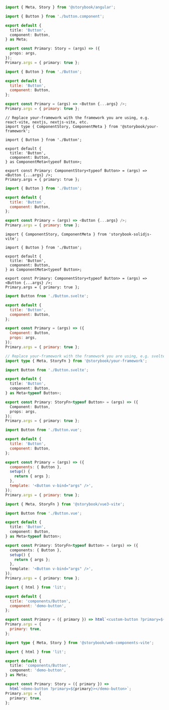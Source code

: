 ```ts filename="CSF 2 - Button.stories.ts" renderer="angular" language="ts"
import { Meta, Story } from '@storybook/angular';

import { Button } from './button.component';

export default {
  title: 'Button',
  component: Button,
} as Meta;

export const Primary: Story = (args) => ({
  props: args,
});
Primary.args = { primary: true };
```

```js filename="CSF 2 - Button.stories.js|jsx" renderer="react" language="js"
import { Button } from './Button';

export default {
  title: 'Button',
  component: Button,
};

export const Primary = (args) => <Button {...args} />;
Primary.args = { primary: true };
```

```tsx filename="CSF 2 - Button.stories.ts|tsx" renderer="react" language="ts"
// Replace your-framework with the framework you are using, e.g. react-vite, nextjs, nextjs-vite, etc.
import type { ComponentStory, ComponentMeta } from '@storybook/your-framework';

import { Button } from './Button';

export default {
  title: 'Button',
  component: Button,
} as ComponentMeta<typeof Button>;

export const Primary: ComponentStory<typeof Button> = (args) => <Button {...args} />;
Primary.args = { primary: true };
```

```js filename="CSF 2 - Button.stories.js|jsx" renderer="solid" language="js"
import { Button } from './Button';

export default {
  title: 'Button',
  component: Button,
};

export const Primary = (args) => <Button {...args} />;
Primary.args = { primary: true };
```

```tsx filename="CSF 2 - Button.stories.ts|tsx" renderer="solid" language="ts"
import { ComponentStory, ComponentMeta } from 'storybook-solidjs-vite';

import { Button } from './Button';

export default {
  title: 'Button',
  component: Button,
} as ComponentMeta<typeof Button>;

export const Primary: ComponentStory<typeof Button> = (args) => <Button {...args} />;
Primary.args = { primary: true };
```

```js filename="CSF 2 - Button.stories.js" renderer="svelte" language="js"
import Button from './Button.svelte';

export default {
  title: 'Button',
  component: Button,
};

export const Primary = (args) => ({
  Component: Button,
  props: args,
});
Primary.args = { primary: true };
```

```ts filename="CSF 2 - Button.stories.ts" renderer="svelte" language="ts"
// Replace your-framework with the framework you are using, e.g. sveltekit or svelte-vite
import type { Meta, StoryFn } from '@storybook/your-framework';

import Button from './Button.svelte';

export default {
  title: 'Button',
  component: Button,
} as Meta<typeof Button>;

export const Primary: StoryFn<typeof Button> = (args) => ({
  Component: Button,
  props: args,
});
Primary.args = { primary: true };
```

```js filename="CSF 2 - Button.stories.js" renderer="vue" language="js"
import Button from './Button.vue';

export default {
  title: 'Button',
  component: Button,
};

export const Primary = (args) => ({
  components: { Button },
  setup() {
    return { args };
  },
  template: '<Button v-bind="args" />',
});
Primary.args = { primary: true };
```

```ts filename="CSF 2 - Button.stories.ts" renderer="vue" language="ts"
import { Meta, StoryFn } from '@storybook/vue3-vite';

import Button from './Button.vue';

export default {
  title: 'Button',
  component: Button,
} as Meta<typeof Button>;

export const Primary: StoryFn<typeof Button> = (args) => ({
  components: { Button },
  setup() {
    return { args };
  },
  template: '<Button v-bind="args" />',
});
Primary.args = { primary: true };
```

```js filename="CSF 2 - Button.stories.js" renderer="web-components" language="js"
import { html } from 'lit';

export default {
  title: 'components/Button',
  component: 'demo-button',
};

export const Primary = ({ primary }) => html`<custom-button ?primary=${primary}></custom-button>`;
Primary.args = {
  primary: true,
};
```

```ts filename="CSF 2 - Button.stories.ts" renderer="web-components" language="ts"
import type { Meta, Story } from '@storybook/web-components-vite';

import { html } from 'lit';

export default {
  title: 'components/Button',
  component: 'demo-button',
} as Meta;

export const Primary: Story = ({ primary }) =>
  html`<demo-button ?primary=${primary}></demo-button>`;
Primary.args = {
  primary: true,
};
```

